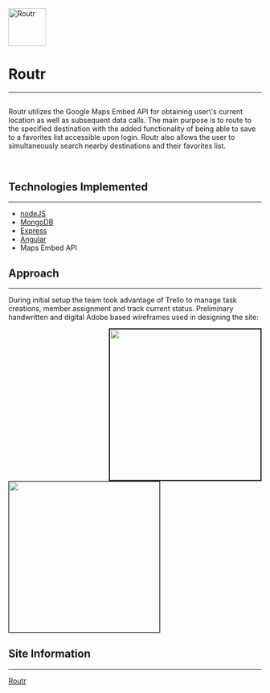<img width="75" alt="Routr" src="https://cdn2.iconfinder.com/data/icons/font-awesome/1792/map-signs-512.png">

<h1>Routr</h1>
<hr>
 <h2></h2>
<p>Routr utilizes the Google Maps Embed API for obtaining user\'s current location as well as subsequent data calls. The main purpose is to route to the specified destination with the added functionality of being able to save to a favorites list accessible upon login. Routr also allows the user to simultaneously search nearby destinations and their favorites list.</p>
<br />
<h2>Technologies Implemented</h2>
<hr>
<ul>
  <li><a href="https://nodejs.org/en/">nodeJS</a></li>
  <li><a href="https://www.mongodb.com">MongoDB</a></li>
  <li><a href="https://expressjs.com">Express</a></li>
  <li><a href="https://angularjs.org">Angular</a></li>
  <li>Maps Embed API</li>
</ul>
<h2>Approach</h2>
<hr>
<p>During initial setup the team took advantage of Trello to manage task creations, member assignment and track current status. Preliminary handwritten and digital Adobe based wireframes used in designing the site: </p>
<img width="300" src="https://i.imgur.com/FjQ8Yd7.png" ALIGN="right" border="2"> <img width="300" src="https://i.imgur.com/s4G3bh2.png" style='border:1px solid black'>

<h2>Site Information</h2>
<hr>
<a href="https://routr-app.herokuapp.com/">Routr</a>
